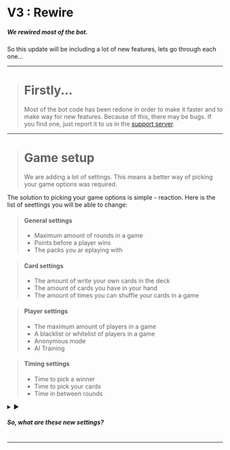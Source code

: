 # V3 : Rewire
##### *We rewired most of the bot.*

So this update will be including a lot of new features, lets go through each one...

---

> **Firstly...** 
> ====
> Most of the bot code has been redone in order to make it faster and to make way for new features.
> Because of this, there may be bugs. If you find one, just report it to us in the [support server](https://discord.gg/bPaNnxe).

---

> **Game setup** 
> ====
> We are adding a lot of settings. This means a better way of picking your game options was required. 

The solution to picking your game options is simple - reaction.
Here is the list of seettings you will be able to change:
> #### General settings
> - Maximum amount of rounds in a game
> - Points before a player wins
> - The packs you ar eplaying with

> #### Card settings
> - The amount of write your own cards in the deck
> - The amount of cards you have in your hand
> - The amount of times you can shuffle your cards in a game

> #### Player settings
> - The maximum amount of players in a game
> - A blacklist or whitelist of players in a game
> - Anonymous mode
> - AI Training

> #### Timing settings
> - Time to pick a winner
> - Time to pick your cards
> - Time in between rounds

<details>
  <summary>
    ▶ <h5>So, what are these new settings?</h5>
  </summary>
  <br>
  <b>Write your own cards</b> - Let you type your own response to a question<br>
  <b>Cards in hand</b> - The amount of cards you get to choose from<br>
  <b>Shuffles</b> - How many times a player can get rid of all of their cards and get new ones<br>
  <b>Maximum players in a game</b> - Limits how many people can join your game<br>
  <b>Blacklist / Whitelist</b> - Lets specific people play only, or doesn't allow certain people to play<br>
  <b>Anonymous mode</b> - Hides the winner of each round, and doesn't show the leaderboard until the end<br>
  <b>AI Training</b> - Allows us to look at the winners of each game to train a bot to play
</details>

---

